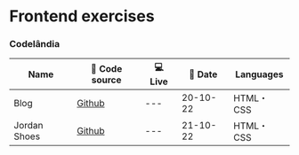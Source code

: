 # Frontend exercises

### Codelândia
| Name  | 💾 Code source   | 💻 Live  | 📅 Date  | Languages
| ------------ | ------------ | ------------ | ------------ | ------------ |
| Blog  | [Github](https://github.com/lgolin/frontend-projects/tree/main/01-blog)   | ---  | 20-10-22 | HTML・CSS|
| Jordan Shoes  | [Github](https://github.com/lgolin/frontend-projects/tree/main/02-JordanShoes)   | ---  | 21-10-22 |  HTML・CSS |

